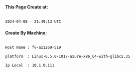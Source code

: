 
   
#### This Page Create at:

```bash

2024-04-08 - 21:49:13 UTC

```

#### Create By Machine:

```bash

Host Name : fv-az1269-519

platform  : Linux-6.5.0-1017-azure-x86_64-with-glibc2.35

Ip Local  : 10.1.0.111

```

